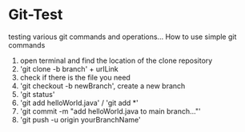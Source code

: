 # Git-Test
testing various git commands and operations...
How to use simple git commands
1. open terminal and find the location of the clone repository 
2. 'git clone -b branch' + urlLink
3. check if there is the file you need
4. 'git checkout -b newBranch', create a new branch
5. 'git status'
6. 'git add helloWorld.java' / 'git add *'
7. 'git commit -m "add helloWorld.java to main branch..."'
8. 'git push -u origin yourBranchName'

